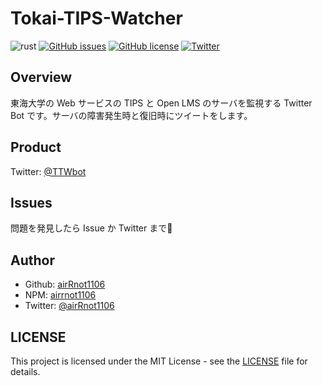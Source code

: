 # Tokai-TIPS-Watcher

![rust](https://img.shields.io/badge/-Rust-000000.svg?logo=rust&style=popout) [![GitHub issues](https://img.shields.io/github/issues/airRnot1106/tips-watcher)](https://github.com/airRnot1106/tips-watcher/issues) [![GitHub license](https://img.shields.io/github/license/airRnot1106/tips-watcher)](https://github.com/airRnot1106/tips-watcher/blob/main/LICENSE) [![Twitter](https://img.shields.io/twitter/url?label=Twitter&style=social&url=https%3A%2F%2Ftwitter.com%2FTTWbot)](https://twitter.com/TTWbot)

## Overview

東海大学の Web サービスの TIPS と Open LMS のサーバを監視する Twitter Bot です。サーバの障害発生時と復旧時にツイートをします。

## Product

Twitter: [@TTWbot](https://twitter.com/TTWbot)

## Issues

問題を発見したら Issue か Twitter まで:bug:

## Author

- Github: [airRnot1106](https://github.com/airRnot1106)
- NPM: [airrnot1106](https://www.npmjs.com/~airrnot1106)
- Twitter: [@airRnot1106](https://twitter.com/airRnot1106)

## LICENSE

This project is licensed under the MIT License - see the [LICENSE](https://github.com/airRnot1106/tips-watcher/blob/main/LICENSE) file for details.
